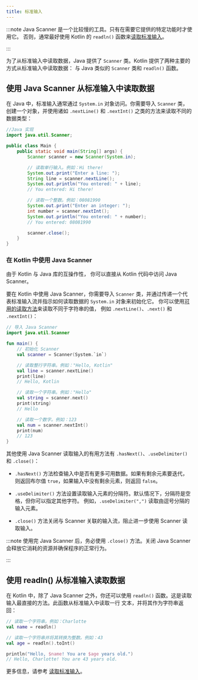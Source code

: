 ```yaml
---
title: 标准输入
---
```

:::note
Java Scanner 是一个比较慢的工具。只有在需要它提供的特定功能时才使用它。
否则，通常最好使用 Kotlin 的 `readln()` 函数来[读取标准输入](basic-syntax.md#read-from-the-standard-input)。

:::

为了从标准输入中读取数据，Java 提供了 `Scanner` 类。Kotlin 提供了两种主要的方式从标准输入中读取数据：
与 Java 类似的 `Scanner` 类和 `readln()` 函数。

## 使用 Java Scanner 从标准输入中读取数据

在 Java 中，标准输入通常通过 `System.in` 对象访问。你需要导入 `Scanner` 类，
创建一个对象，并使用诸如 `.nextLine()` 和 `.nextInt()` 之类的方法来读取不同的数据类型：

```java
//Java 实现
import java.util.Scanner;

public class Main {
    public static void main(String[] args) {
        Scanner scanner = new Scanner(System.in);

        // 读取单行输入。例如：Hi there!
        System.out.print("Enter a line: ");
        String line = scanner.nextLine();
        System.out.println("You entered: " + line);
        // You entered: Hi there!

        // 读取一个整数。例如：08081990
        System.out.print("Enter an integer: ");
        int number = scanner.nextInt();
        System.out.println("You entered: " + number);
        // You entered: 08081990

        scanner.close();
    }
}
```

### 在 Kotlin 中使用 Java Scanner

由于 Kotlin 与 Java 库的互操作性，
你可以直接从 Kotlin 代码中访问 Java Scanner。

要在 Kotlin 中使用 Java Scanner，你需要导入 `Scanner` 类，并通过传递一个代表标准输入流并指示如何读取数据的 `System.in` 对象来初始化它。
你可以使用[可用的读取方法](https://docs.oracle.com/javase/8/docs/api/java/util/Scanner.html)来读取不同于字符串的值，
例如 `.nextLine()`、`.next()` 和 `.nextInt()`：

```kotlin
// 导入 Java Scanner
import java.util.Scanner

fun main() {
    // 初始化 Scanner
    val scanner = Scanner(System.`in`)

    // 读取整行字符串。例如："Hello, Kotlin"
    val line = scanner.nextLine()
    print(line)
    // Hello, Kotlin

    // 读取一个字符串。例如："Hello"
    val string = scanner.next()
    print(string)
    // Hello

    // 读取一个数字。例如：123
    val num = scanner.nextInt()
    print(num)
    // 123
}
```

其他使用 Java Scanner 读取输入的有用方法有 `.hasNext()`、`.useDelimiter()` 和 `.close()`：

*  `.hasNext()`
   方法检查输入中是否有更多可用数据。如果有剩余元素要迭代，则返回布尔值 `true`，如果输入中没有剩余元素，则返回 `false`。

*  `.useDelimiter()` 方法设置读取输入元素的分隔符。默认情况下，分隔符是空格，但你可以指定其他字符。
   例如，`.useDelimiter(",")` 读取由逗号分隔的输入元素。

*  `.close()` 方法关闭与 Scanner 关联的输入流，阻止进一步使用 Scanner 读取输入。

:::note
使用完 Java Scanner 后，务必使用 `.close()` 方法。关闭 Java Scanner
会释放它消耗的资源并确保程序的正常行为。

:::

## 使用 readln() 从标准输入读取数据

在 Kotlin 中，除了 Java Scanner 之外，你还可以使用 `readln()` 函数。这是读取输入最直接的方法。此函数从标准输入中读取一行
文本，并将其作为字符串返回：

```kotlin
// 读取一个字符串。例如：Charlotte
val name = readln()

// 读取一个字符串并将其转换为整数。例如：43
val age = readln().toInt()

println("Hello, $name! You are $age years old.")
// Hello, Charlotte! You are 43 years old.
```

更多信息，请参考 [读取标准输入](read-standard-input.md)。
